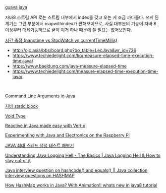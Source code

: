 
[guava java](https://recordsoflife.tistory.com/646)
<br/>


자바8 스트림 API 로는 스트림 내부에서 index를 갖고 오는 게 조금 까다롭다. 쓰게 된 계기는 그런 부분에서 mapwithindex가 편해보이므로, 사실 대부분의 기능이 자바 8 이상부터 대체가능하므로
굳이 이거 하나 때문에 쓸 필요는 없어보인다.

[시간 측정 (nanotime vs StopWatch vs currentTimeMillis)]()

- http://ojc.asia/bbs/board.php?bo_table=LecJava&wr_id=736
- https://www.techiedelight.com/ko/measure-elapsed-time-execution-time-java/
- https://www.baeldung.com/java-measure-elapsed-time
- https://www.techiedelight.com/measure-elapsed-time-execution-time-java/


<br/>

[Command Line Arguments in Java](https://www.youtube.com/watch?v=Up17-azeuyE&list=PLiLLi47PCMPjvVIba_5Tzl--QqblJkpnZ&index=2&ab_channel=NesoAcademy)
<br/>

[자바 static block]()
<br/>

[Void Type]()
<br/>

[Reactive in Java made easy with Vert.x](https://www.youtube.com/watch?v=o_P-KdP92Fw&list=PLiLLi47PCMPjvVIba_5Tzl--QqblJkpnZ&index=3&ab_channel=ManningPublications)
<br/>

[Experimenting with Java and Electronics on the Raspberry Pi](https://www.youtube.com/watch?v=yKuFmgmPb7E&list=PLiLLi47PCMPjvVIba_5Tzl--QqblJkpnZ&index=23&ab_channel=IntelliJIDEAbyJetBrains)
<br/>

[JAVA 최대 스레드 생성 테스트 해보기](https://www.youtube.com/watch?v=arMtV397x0A&list=PLiLLi47PCMPjvVIba_5Tzl--QqblJkpnZ&index=53&ab_channel=WhaTap)
<br/>



[Understanding Java Logging Hell - The Basics | Java Logging Hell & How to stay out of it](https://www.youtube.com/watch?v=czPt3UFSK4Q&list=PLiLLi47PCMPjvVIba_5Tzl--QqblJkpnZ&index=55&ab_channel=MarcoBehler)
<br/>

[Java interview question on hashcode() and equals() || Java collection interview questions on HASHMAP](https://www.youtube.com/watch?v=Nr56SlbMed4&list=PLiLLi47PCMPjvVIba_5Tzl--QqblJkpnZ&index=56&ab_channel=SeleniumExpress)
<br/>



[How HashMap works in Java? With Animation!! whats new in java8 tutorial](https://www.youtube.com/watch?v=c3RVW3KGIIE&list=PLiLLi47PCMPjvVIba_5Tzl--QqblJkpnZ&index=57&ab_channel=Ranjithramachandran)
<br/>

[]()
<br/>



[]()
<br/>

[]()
<br/>



[]()
<br/>

[]()
<br/>



[]()
<br/>

[]()
<br/>

